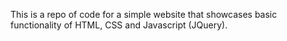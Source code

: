 This is a repo of code for a simple website that showcases basic functionality of HTML, CSS and Javascript  (JQuery).
